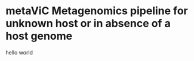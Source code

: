 # metaViC Metagenomics pipeline for unknown host or in absence of a host genome
<html>
<body>

<p> hello world </p>
</body>
</html>


